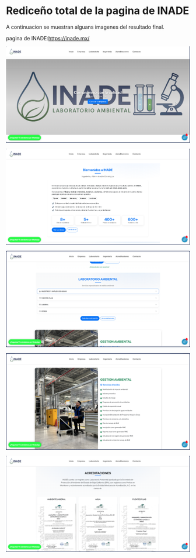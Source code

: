 # Rediceño total de la pagina de INADE
A continuacion se muestran alguans imagenes del resultado final.

pagina de INADE:https://inade.mx/

![Innici de la pagina ](./images/Carrusel.png)

![Texto alternativo](./images/Bienvenida.png)

![Texto alternativo](./images/Laboratorio.png)

![Texto alternativo](./images/Ambiental.png)

![Texto alternativo](./images/Acreditaciones.png)
